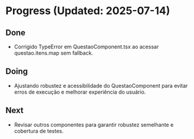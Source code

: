 # Progress (Updated: 2025-07-14)

## Done

- Corrigido TypeError em QuestaoComponent.tsx ao acessar questao.itens.map sem fallback.

## Doing

- Ajustando robustez e acessibilidade do QuestaoComponent para evitar erros de execução e melhorar experiência do usuário.

## Next

- Revisar outros componentes para garantir robustez semelhante e cobertura de testes.
